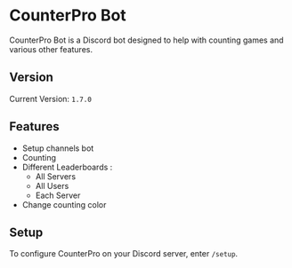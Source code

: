 # CounterPro Bot

CounterPro Bot is a Discord bot designed to help with counting games and various other features.

## Version

Current Version: `1.7.0`

## Features

- Setup channels bot
- Counting
- Different Leaderboards :
    - All Servers
    - All Users
    - Each Server
- Change counting color

## Setup

To configure CounterPro on your Discord server, enter `/setup`.
